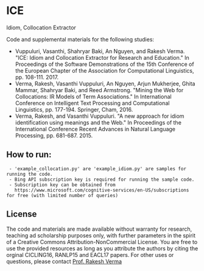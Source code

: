 # ICE
Idiom, Collocation Extractor

Code and supplemental materials for the following studies:
 - Vuppuluri, Vasanthi, Shahryar Baki, An Nguyen, and Rakesh Verma. "ICE: Idiom and Collocation Extractor for Research and Education." In Proceedings of the Software Demonstrations of the 15th Conference of the European Chapter of the Association for Computational Linguistics, pp. 108-111. 2017.
 - Verma, Rakesh, Vasanthi Vuppuluri, An Nguyen, Arjun Mukherjee, Ghita Mammar, Shahryar Baki, and Reed Armstrong. "Mining the Web for Collocations: IR Models of Term Associations." In International Conference on Intelligent Text Processing and Computational Linguistics, pp. 177-194. Springer, Cham, 2016.
 - Verma, Rakesh, and Vasanthi Vuppuluri. "A new approach for idiom identification using meanings and the Web." In Proceedings of the International Conference Recent Advances in Natural Language Processing, pp. 681-687. 2015.



## How to run:

     - 'example_collocation.py' are 'example_idiom.py' are samples for running the code.
     - Bing API subscription key is required for running the sample code.
     - Subscription key can be obtained from 
       https://www.microsoft.com/cognitive-services/en-US/subscriptions for free (with limited number of queries)

## License 
The code and materials are made available without warranty for research, teaching ad scholarship purposes only, with further parameters in the spirit of a Creative Commons Attribution-NonCommercial License. You are free to use the provided resources as long as you attribute the authors by citing the orginal CICLING16, RANLP15 and EACL17 papers. For other uses or questions, please contact [Prof. Rakesh Verma](http://www2.cs.uh.edu/~rmverma/)

